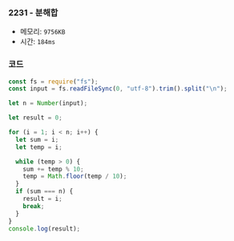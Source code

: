 ### 2231 - 분해합

- 메모리: `9756KB`
- 시간: `184ms`

### 코드

```js
const fs = require("fs");
const input = fs.readFileSync(0, "utf-8").trim().split("\n");

let n = Number(input);

let result = 0;

for (i = 1; i < n; i++) {
  let sum = i;
  let temp = i;

  while (temp > 0) {
    sum += temp % 10;
    temp = Math.floor(temp / 10);
  }
  if (sum === n) {
    result = i;
    break;
  }
}
console.log(result);
```
